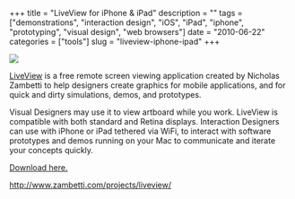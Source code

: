 +++
title = "LiveView for iPhone & iPad"
description = ""
tags = ["demonstrations", "interaction design", "iOS", "iPad", "iphone", "prototyping", "visual design", "web browsers"]
date = "2010-06-22"
categories = ["tools"]
slug = "liveview-iphone-ipad"
+++


<div class="tool-screenshot mb1"><a href="http://www.zambetti.com/projects/liveview/"><img id="bluga-thumbnail-2724" class="bluga-thumbnail custom" src="/media/bluga/
wt522ff0a27abca_custom.jpg"/></a></div><p><a href="http://www.zambetti.com/projects/liveview/">LiveView</a> is a free remote screen viewing application created by Nicholas Zambetti to help designers create graphics for mobile applications, and for quick and dirty simulations, demos, and prototypes.</p>

<p>Visual Designers may use it to view artboard while you work. LiveView is compatible with both standard and Retina displays. Interaction Designers can use with iPhone or iPad tethered via WiFi, to interact with software prototypes and demos running on your Mac to communicate and iterate your concepts quickly.</p>

<p><a href="http://www.zambetti.com/projects/liveview/">Download here.</a></p>

  
<p><a href="http://www.zambetti.com/projects/liveview/">http://www.zambetti.com/projects/liveview/</a></p>
      
